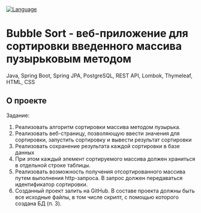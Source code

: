 [![Language](https://img.shields.io/badge/Language-English-blue.svg)](README.en-EN.md)

# Bubble Sort - веб-приложение для сортировки введенного массива пузырьковым методом
Java, Spring Boot, Spring JPA, PostgreSQL, REST API, Lombok, Thymeleaf, HTML, CSS

## О проекте
Задание:
1. Реализовать алгоритм сортировки массива методом пузырька.
2. Реализовать веб-страницу, позволяющую ввести значения для сортировки, запустить
   сортировку и вывести результат сортировки
3. Реализовать сохранение результата каждой сортировки в базе данных
4. При этом каждый элемент сортируемого массива должен храниться в отдельной
   строке таблицы.
5. Реализовать возможность получения отсортированного массива путем выполнения
   http-запроса. В запрос должен передаваться идентификатор сортировки.
6. Созданный проект залить на GitHub. В составе проекта должны быть все исходные
   файлы, в том числе скрипт, с помощью которого создана БД (п. 3).
